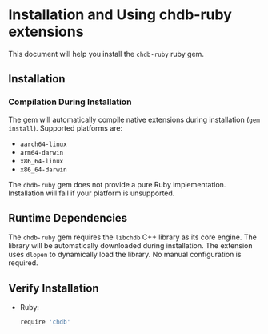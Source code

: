 
# Installation and Using chdb-ruby extensions

This document will help you install the `chdb-ruby` ruby gem. 

## Installation

### Compilation During Installation 

The gem will automatically compile native extensions during installation (`gem install`). Supported platforms are:

- `aarch64-linux` 
- `arm64-darwin` 
- `x86_64-linux`
- `x86_64-darwin`

The `chdb-ruby` gem does not provide a pure Ruby implementation. Installation will fail if your platform is unsupported.

## Runtime Dependencies

The `chdb-ruby` gem requires the `libchdb` C++ library as its core engine. The library will be automatically downloaded during installation. The extension uses `dlopen` to dynamically load the library. No manual configuration is required.

## Verify Installation
- Ruby:
    ```bash
    require 'chdb'
    ```
